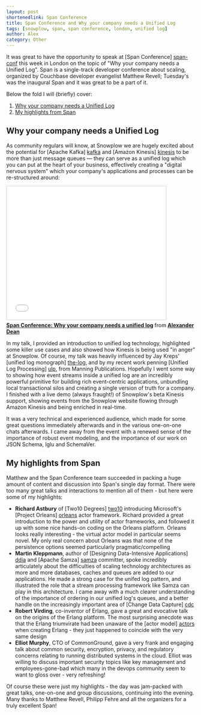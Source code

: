 ```yaml
---
layout: post
shortenedlink: Span Conference
title: Span Conference and Why your company needs a Unified Log
tags: [snowplow, span, span conference, london, unified log]
author: Alex
category: Other
---
```


It was great to have the opportunity to speak at [Span Conference] [span-conf] this week in London on the topic of "Why your company needs a Unified Log". Span is a single-track developer conference about scaling, organized by Couchbase developer evangelist Matthew Revell; Tuesday's was the inaugural Span and it was great to be a part of it.

Below the fold I will (briefly) cover:

1. [Why your company needs a Unified Log](/blog/2014/11/02/span-conference/#my-talk)
2. [My highlights from Span](/blog/2014/11/02/span-conference/#highlights)

<!--more-->

<h2><a name="my-talk">Why your company needs a Unified Log</a></h2>

As community regulars will know, at Snowplow we are hugely excited about the potential for [Apache Kafka] [kafka] and [Amazon Kinesis] [kinesis] to be more than just message queues — they can serve as a unified log which you can put at the heart of your business, effectively creating a "digital nervous system" which your company's applications and processes can be re-structured around:

<iframe src="//www.slideshare.net/slideshow/embed_code/40977116" width="425" height="355" frameborder="0" marginwidth="0" marginheight="0" scrolling="no" style="border:1px solid #CCC; border-width:1px; margin-bottom:5px; max-width: 100%;" allowfullscreen> </iframe> <div style="margin-bottom:5px"> <strong> <a href="//www.slideshare.net/alexanderdean/why-your-company-needs-a-unified-log" title="Span Conference: Why your company needs a unified log" target="_blank">Span Conference: Why your company needs a unified log</a> </strong> from <strong><a href="//www.slideshare.net/alexanderdean" target="_blank">Alexander Dean</a></strong> </div>

In my talk, I provided an introduction to unified log technology, highlighted some killer use cases and also showed how Kinesis is being used "in anger" at Snowplow. Of course, my talk was heavily influenced by Jay Kreps’ [unified log monograph] [the-log], and by my recent work penning [Unified Log Processing] [ulp], from Manning Publications. Hopefully I went some way to showing how event streams inside a unified log are an incredibly powerful primitive for building rich event-centric applications, unbundling local transactional silos and creating a single version of truth for a company. I finished with a live demo (always fraught!) of Snowplow's beta Kinesis support, showing events from the Snowplow website flowing through Amazon Kinesis and being enriched in real-time.

It was a very technical and experienced audience, which made for some great questions immediately afterwards and in the various one-on-one chats afterwards. I came away from the event with a renewed sense of the importance of robust event modeling, and the importance of our work on JSON Schema, Iglu and SchemaVer.

<h2><a name="highlights">My highlights from Span</a></h2>

Matthew and the Span Conference team succeeded in packing a huge amount of content and discussion into Span's single day format. There were too many great talks and interactions to mention all of them - but here were some of my highlights:

* **Richard Astbury** of [Two10 Degrees] [two10] introducing Microsoft's [Project Orleans] [orleans] actor framework. Richard provided a great introduction to the power and utility of actor frameworks, and followed it up with some nice hands-on coding on the Orleans platform. Orleans looks really interesting - the virtual actor model in particular seems novel. My only real concern about Orleans was that none of the persistence options seemed particularly pragmatic/compelling
* **Martin Kleppmann**, author of [Designing Data-Intensive Applications] [ddia] and [Apache Samza] [samza] committer, spoke incredibly articulately about the difficulties of scaling technology architectures as more and more databases, caches and queues are added to our applications. He made a strong case for the unifed log pattern, and illustrated the role that a stream processing framework like Samza can play in this architecture. I came away with a much clearer understanding of the importance of ordering in our unified log's queues, and a better handle on the increasingly important area of [Change Data Capture] [cdc]
* **Robert Virding**, co-inventor of Erlang, gave a great and evocative talk on the origins of the Erlang platform. The most surprising anecdote was that the Erlang triumvirate had been unaware of the [actor model] [actors] when creating Erlang - they just happened to coincide with the very same design
* **Elliot Murphy**, CTO of CommonGround, gave a very frank and engaging talk about common security, encryption, privacy, and regulatory concerns relating to running distributed systems in the cloud. Elliot was willing to discuss important security topics like key management and employees-gone-bad which many in the devops community seem to want to gloss over - very refreshing!

Of course these were just my highlights - the day was jam-packed with great talks, one-on-one and group discussions, continuing into the evening. Many thanks to Matthew Revell, Philipp Fehre and all the organizers for a truly excellent Span!

[span-conf]: http://london-2014.spanconf.io/
[kafka]: http://kafka.apache.org/
[kinesis]: http://aws.amazon.com/kinesis/
[the-log]: http://engineering.linkedin.com/distributed-systems/log-what-every-software-engineer-should-know-about-real-time-datas-unifying
[ulp]: http://www.manning.com/dean/
[orleans]: http://research.microsoft.com/en-us/projects/orleans/
[two10]: http://www.two10degrees.com/
[ddia]: http://dataintensive.net/
[samza]: http://samza.incubator.apache.org/
[cdc]: http://en.wikipedia.org/wiki/Change_data_capture
[actors]: http://en.wikipedia.org/wiki/Actor_model
